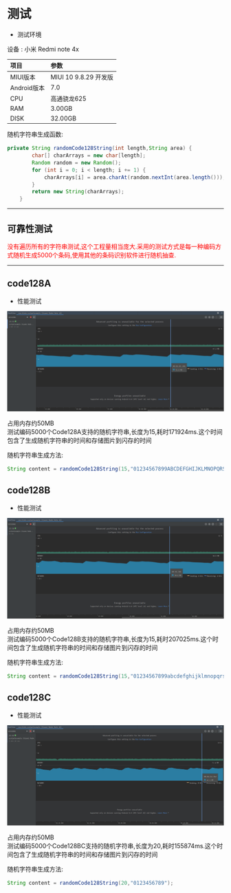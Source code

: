 # 测试  

* 测试环境  

设备 : 小米 Redmi note 4x  

项目|参数
:-|:-
MIUI版本|MIUI 10 9.8.29 开发版
Android版本|7.0
CPU|高通骁龙625
RAM|3.00GB
DISK|32.00GB

随机字符串生成函数:
```java
private String randomCode128String(int length,String area) {
        char[] charArrays = new char[length];
        Random random = new Random();
        for (int i = 0; i < length; i += 1) {
            charArrays[i] = area.charAt(random.nextInt(area.length()));
        }
        return new String(charArrays);
    }
```

---

##  可靠性测试  
<font color=red>没有遍历所有的字符串测试,这个工程量相当庞大.采用的测试方式是每一种编码方式随机生成5000个条码,使用其他的条码识别软件进行随机抽查.</font>   

---

## code128A  
* 性能测试  

![code128A test](../img/code128a_total_5000_length_15.png)  

占用内存约50MB  
测试编码5000个Code128A支持的随机字符串,长度为15,耗时171924ms.这个时间包含了生成随机字符串的时间和存储图片到闪存的时间  

随机字符串生成方法:  
```java
String content = randomCode128String(15,"01234567899ABCDEFGHIJKLMNOPQRSTUVWXYZ!\"#$%&'()*+,-./:;<=>?@[\\]^_");
```

## code128B  
* 性能测试  

![code128A test](../img/code128b_total_5000_length_15.png)  

占用内存约50MB  
测试编码5000个Code128B支持的随机字符串,长度为15,耗时207025ms.这个时间包含了生成随机字符串的时间和存储图片到闪存的时间  

随机字符串生成方法:  
```java
String content = randomCode128String(15,"01234567899abcdefghijklmnopqrstuvwxyzABCDEFGHIJKLMNOPQRSTUVWXYZ!\"#$%&'()*+,-./:;<=>?@[\\]^_`{|}~");
```

## code128C  
* 性能测试  

![code128A test](../img/code128c_total_5000_length_20.png)  

占用内存约50MB  
测试编码5000个Code128BC支持的随机字符串,长度为20,耗时155874ms.这个时间包含了生成随机字符串的时间和存储图片到闪存的时间  

随机字符串生成方法:  
```java
String content = randomCode128String(20,"0123456789");
```